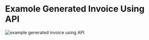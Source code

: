 # Examole Generated Invoice Using API
![example generated invoice using API](https://user-images.githubusercontent.com/112455924/209722453-417844bc-fb25-4e1c-97c2-4e5f0827bce0.png)

